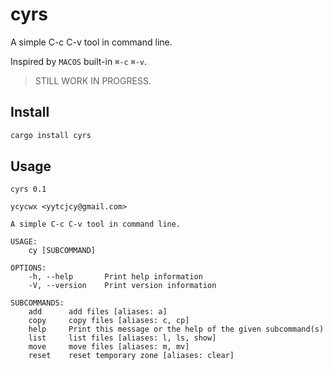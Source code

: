 # cyrs

A simple C-c C-v tool in command line.

Inspired by `MACOS` built-in `⌘-c` `⌘-v`.

> STILL WORK IN PROGRESS.

## Install

``` bash
cargo install cyrs
```

## Usage

```
cyrs 0.1

ycycwx <yytcjcy@gmail.com>

A simple C-c C-v tool in command line.

USAGE:
    cy [SUBCOMMAND]

OPTIONS:
    -h, --help       Print help information
    -V, --version    Print version information

SUBCOMMANDS:
    add      add files [aliases: a]
    copy     copy files [aliases: c, cp]
    help     Print this message or the help of the given subcommand(s)
    list     list files [aliases: l, ls, show]
    move     move files [aliases: m, mv]
    reset    reset temporary zone [aliases: clear]
```
